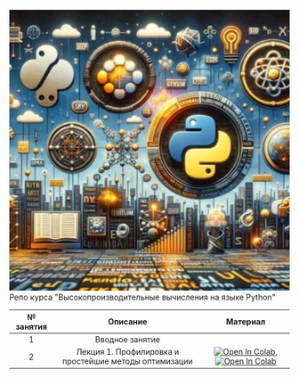 
![My animated logo](logo.jpg)
Репо курса "Высокопроизводительные вычисления на языке Python"


| № занятия |                                                   Описание                                                   |                                                                              Материал                                                                               |
|:---------:|:------------------------------------------------------------------------------------------------------------:|:-------------------------------------------------------------------------------------------------------------------------------------------------------------------:|
|     1     |                                               Вводное занятие                                                |                                                                                     
|     2     |              Лекция 1. Профилировка и простейшие методы оптимизации                                          |                                [![Open In Colab](https://colab.research.google.com/assets/colab-badge.svg)](https://colab.research.google.com/drive/1bUsvgk4IzEi55ZXFE5dFcF3G4mZ-uYmX),   [![Open In Colab](https://colab.research.google.com/assets/colab-badge.svg)](https://colab.research.google.com/drive/1R-VnuDUgCNDMW6s_HFRSCZ1c63-LoR35)                          





